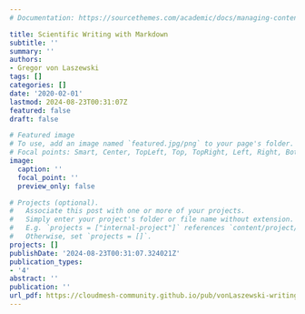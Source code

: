 ```yaml
---
# Documentation: https://sourcethemes.com/academic/docs/managing-content/

title: Scientific Writing with Markdown
subtitle: ''
summary: ''
authors:
- Gregor von Laszewski
tags: []
categories: []
date: '2020-02-01'
lastmod: 2024-08-23T00:31:07Z
featured: false
draft: false

# Featured image
# To use, add an image named `featured.jpg/png` to your page's folder.
# Focal points: Smart, Center, TopLeft, Top, TopRight, Left, Right, BottomLeft, Bottom, BottomRight.
image:
  caption: ''
  focal_point: ''
  preview_only: false

# Projects (optional).
#   Associate this post with one or more of your projects.
#   Simply enter your project's folder or file name without extension.
#   E.g. `projects = ["internal-project"]` references `content/project/deep-learning/index.md`.
#   Otherwise, set `projects = []`.
projects: []
publishDate: '2024-08-23T00:31:07.324021Z'
publication_types:
- '4'
abstract: ''
publication: ''
url_pdf: https://cloudmesh-community.github.io/pub/vonLaszewski-writing.pdf
---
```

